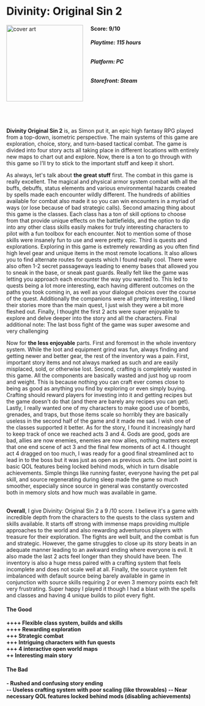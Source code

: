 # Divinity: Original Sin 2
<img style="float: left; padding-right:20px;" src="https://www.rpgfan.com/wp-content/uploads/2020/10/Divinity-Original-Sin-II-Cover-Art-001.jpg" alt="cover art" width="200"/>

#### **Score: 9/10**

###### **Playtime: 115 hours**

###### **Platform: PC**

###### **Storefront: Steam**
<br/><br/>
<br/><br/>

**Divinity Original Sin 2** is, as Simon put it, an epic high fantasy RPG played from a top-down, isometric perspective. The main systems of this game are exploration, choice, story, and turn-based tactical combat. The game is divided into four story acts all taking place in different locations with entirely new maps to chart out and explore. Now, there is a ton to go through with this game so I’ll try to stick to the important stuff and keep it short.
<br/>

As always, let's talk about **the great stuff** first. The combat in this game is really excellent. The magical and physical armor system combat with all the buffs, debuffs, status elements and various environmental hazards created by spells made each encounter wildly different. The hundreds of abilities available for combat also made it so you can win encounters in a myriad of ways (or lose because of bad strategic calls). Second amazing thing about this game is the classes. Each class has a ton of skill options to choose from that provide unique effects on the battlefields, and the option to dip into any other class skills easily makes for truly interesting characters to pilot with a fun toolbox for each encounter. Not to mention some of those skills were insanely fun to use and were pretty epic. Third is quests and explorations. Exploring in this game is extremely rewarding as you often find high level gear and unique items in the most remote locations. It also allows you to find alternate routes for quests which I found really cool. There were also often 1-2 secret passageways leading to enemy bases that allowed you to sneak in the base, or sneak past guards. Really felt like the game was letting you approach each encounter the way you wanted to. This led to quests being a lot more interesting, each having different outcomes on the paths you took coming in, as well as your dialogue choices over the course of the quest. Additionally the companions were all pretty interesting, I liked their stories more than the main quest, I just wish they were a bit more fleshed out. Finally, I thought the first 2 acts were super enjoyable to explore and delve deeper into the story and all the characters. Final additional note: The last boss fight of the game was super awesome and very challenging <br/>

Now for **the less enjoyable** parts. First and foremost in the whole inventory system. While the loot and equipment grind was fun, always finding and getting newer and better gear, the rest of the inventory was a pain. First, important story items and not always marked as such and are easily misplaced, sold, or otherwise lost. Second, crafting is completely wasted in this game. All the components are basically wasted and just hog up room and weight. This is because nothing you can craft ever comes close to being as good as anything you find by exploring or even simply buying. Crafting should reward players for investing into it and getting recipes but the game doesn't do that (and there are barely any recipes you can get). Lastly, I really wanted one of my characters to make good use of bombs, grenades, and traps, but those items scale so horribly they are basically useless in the second half of the game and it made me sad. I wish one of the classes supported it better. As for the story, I found it increasingly hard to keep track of once we reached acts 3 and 4. Gods are good, gods are bad, allies are now enemies, enemies are now allies, nothing matters except that one end scene of act 3 and the final few moments of act 4. I thought act 4 dragged on too much, I was ready for a good final streamlined act to lead in to the boss but it was just as open as previous acts. One last point is basic QOL features being locked behind mods, which in turn disable achievements. Simple things like running faster, everyone having the pet pal skill, and source regenerating during sleep made the game so much smoother, especially since source in general was constantly overcosted both in memory slots and how much was available in game.
 <br/><br/>

 **Overall**, I give Divinity: Original Sin 2 a 9 /10 score. I believe it's a game with incredible depth from the characters to the quests to the class system and skills available. It starts off strong with immense maps providing multiple approaches to the world and also rewarding adventurous players with treasure for their exploration. The fights are well built, and the combat is fun and strategic. However, the game struggles to close up its story beats in an adequate manner leading to an awkward ending where everyone is evil. It also made the last 2 acts feel longer than they should have been. The inventory is also a huge mess paired with a crafting system that feels incomplete and does not scale well at all. Finally, the source system felt imbalanced with default source being barely available in game in conjunction with source skills requiring 2 or even 3 memory points each felt very frustrating. Super happy I played it though I had a blast with the spells and classes and having 4 unique builds to pilot every fight.


#### **The Good**
**++++ Flexible class system, builds and skills**<br/>
**++++ Rewarding exploration**<br/>
**+++ Strategic combat**<br/>
**+++ Intriguing characters with fun quests**<br/>
**+++ 4 interactive open world maps**<br/>
**++ Interesting main story**<br/>

#### **The Bad**
**- Rushed and confusing story ending**<br/>
**-- Useless crafting system with poor scaling (like throwables)**
**-- Near necessary QOL features locked behind mods (disabling achievements)**
